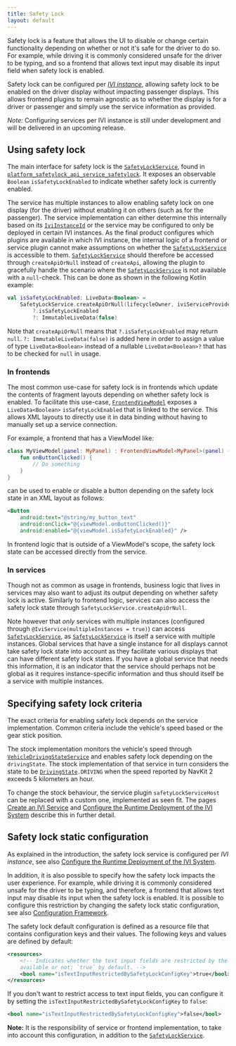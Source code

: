 ```yaml
---
title: Safety Lock
layout: default
---
```


Safety lock is a feature that allows the UI to disable or change certain functionality depending on
whether or not it's safe for the driver to do so. For example, while driving it is commonly
considered unsafe for the driver to be typing, and so a frontend that allows text input may disable
its input field when safety lock is enabled.

Safety lock can be configured per
[_IVI instance_](/tomtom-indigo/documentation/tutorials-and-examples/deployment/configure-the-runtime-deployment-of-the-ivi-system),
allowing safety lock to be enabled on the driver display without impacting passenger displays. This
allows frontend plugins to remain agnostic as to whether the display is for a driver or passenger
and simply use the service information as provided.

_Note:_ Configuring services per IVI instance is still under development and will be delivered in
an upcoming release.

## Using safety lock

The main interface for safety lock is the [`SafetyLockService`](TTIVI_INDIGO_API), found in
[`platform_safetylock_api_service_safetylock`](TTIVI_INDIGO_API). It exposes an observable `Boolean`
`isSafetyLockEnabled` to indicate whether safety lock is currently enabled.

The service has multiple instances to allow enabling safety lock on one display (for the driver)
without enabling it on others (such as for the passenger). The service implementation can either
determine this internally based on its [`IviInstanceId`](TTIVI_INDIGO_API) or the service may be
configured to only be deployed in certain IVI instances. As the final product configures which
plugins are available in which IVI instance, the internal logic of a frontend or service plugin
cannot make assumptions on whether the [`SafetyLockService`](TTIVI_INDIGO_API) is accessible to
them. [`SafetyLockService`](TTIVI_INDIGO_API) should therefore be accessed through `createApiOrNull`
instead of `createApi`, allowing the plugin to gracefully handle the scenario where the
[`SafetyLockService`](TTIVI_INDIGO_API) is not available with a `null`-check. This can be done as
shown in the following Kotlin example:

```kotlin
val isSafetyLockEnabled: LiveData<Boolean> =
    SafetyLockService.createApiOrNull(lifecycleOwner, iviServiceProvider)
        ?.isSafetyLockEnabled
        ?: ImmutableLiveData(false)
```

Note that `createApiOrNull` means that `?.isSafetyLockEnabled` may return `null`.
`?: ImmutableLiveData(false)` is added here in order to assign a value of type `LiveData<Boolean>`
instead of a nullable `LiveData<Boolean>?` that has to be checked for `null` in usage.

### In frontends

The most common use-case for safety lock is in frontends which update the contents of fragment
layouts depending on whether safety lock is enabled. To facilitate this use-case,
[`FrontendViewModel`](TTIVI_INDIGO_API) exposes a `LiveData<Boolean>` `isSafetyLockEnabled` that is
linked to the service. This allows XML layouts to directly use it in data binding without having to
manually set up a service connection.

For example, a frontend that has a ViewModel like:

```kotlin
class MyViewModel(panel: MyPanel) : FrontendViewModel<MyPanel>(panel) {
    fun onButtonClicked() {
        // Do something
    }
}
```

can be used to enable or disable a button depending on the safety lock state in an XML layout as
follows:

```xml
<Button
    android:text="@string/my_button_text"
    android:onClick="@{viewModel.onButtonClicked()}"
    android:enabled="@{viewModel.isSafetyLockEnabled}" />
```

In frontend logic that is outside of a ViewModel's scope, the safety lock state can be accessed
directly from the service.

### In services

Though not as common as usage in frontends, business logic that lives in services may also want to
adjust its output depending on whether safety lock is active. Similarly to frontend logic, services
can also access the safety lock state through `SafetyLockService.createApiOrNull`.

Note however that _only_ services with multiple instances (configured through
`@IviService(multipleInstances = true)`) can access [`SafetyLockService`](TTIVI_INDIGO_API), as
[`SafetyLockService`](TTIVI_INDIGO_API) is itself a service with multiple instances. Global services
that have a single instance for all displays cannot take safety lock state into account as they
facilitate various displays that can have different safety lock states. If you have a global service
that needs this information, it is an indicator that the service should perhaps not be global as it
requires instance-specific information and thus should itself be a service with multiple instances.

## Specifying safety lock criteria

The exact criteria for enabling safety lock depends on the service implementation. Common criteria
include the vehicle's speed based or the gear stick position.

The stock implementation monitors the vehicle's speed through
[`VehicleDrivingStateService`](TTIVI_INDIGO_API) and enables safety lock depending on the
`drivingState`. The stock implementation of that service in turn considers the state to be
[`DrivingState`](TTIVI_INDIGO_API)`.DRIVING` when the speed reported by NavKit 2 exceeds 5
kilometers an hour.

To change the stock behaviour, the service plugin `safetyLockServiceHost` can be replaced with a
custom one, implemented as seen fit. The pages
[Create an IVI Service](/tomtom-indigo/documentation/tutorials-and-examples/basics/create-an-ivi-service)
and
[Configure the Runtime Deployment of the IVI System](/tomtom-indigo/documentation/tutorials-and-examples/deployment/configure-the-runtime-deployment-of-the-ivi-system)
describe this in further detail.

## Safety lock static configuration

As explained in the introduction, the safety lock service is configured per _IVI instance_, see also
[Configure the Runtime Deployment of the IVI System](/tomtom-indigo/documentation/tutorials-and-examples/deployment/configure-the-runtime-deployment-of-the-ivi-system).

In addition, it is also possible to specify how the safety lock impacts the user experience.
For example, while driving it is commonly considered unsafe for the driver to be typing, 
and therefore, a frontend that allows text input may disable its input when the safety lock is 
enabled. It is possible to configure this restriction by changing the safety lock static 
configuration, see also [Configuration Framework](/tomtom-indigo/documentation/development/platform-domains/configuration-framework).

The safety lock default configuration is defined as a resource file that contains configuration
keys and their values. The following keys and values are defined by default:

```xml
<resources>
    <!-- Indicates whether the text input fields are restricted by the safety lock mode when 
    available or not; `true` by default. -->
    <bool name="isTextInputRestrictedBySafetyLockConfigKey">true</bool>
</resources>
```

If you don't want to restrict access to text input fields, you can configure it by setting the
`isTextInputRestrictedBySafetyLockConfigKey` to `false`:

```xml 
<bool name="isTextInputRestrictedBySafetyLockConfigKey">false</bool>
```

__Note:__ It is the responsibility of service or frontend implementation, to take into account this 
configuration, in addition to the [`SafetyLockService`](TTIVI_INDIGO_API).
